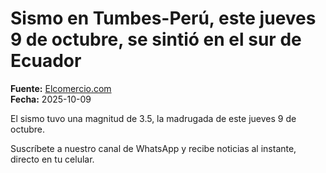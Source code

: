 # Sismo en Tumbes-Perú, este jueves 9 de octubre, se sintió en el sur de Ecuador

**Fuente:** [Elcomercio.com](https://www.elcomercio.com/actualidad/ecuador/sismo-en-tumbes-peru-este-jueves-9-de-octubre-se-sintio-en-el-sur-de-ecuador/)  
**Fecha:** 2025-10-09

El sismo tuvo una magnitud de 3.5, la madrugada de este jueves 9 de octubre.

Suscríbete a nuestro canal de WhatsApp y recibe noticias al instante, directo en tu celular.
